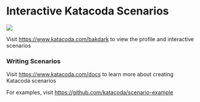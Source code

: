 # Interactive Katacoda Scenarios

[![](http://shields.katacoda.com/katacoda/bakdark/count.svg)](https://www.katacoda.com/bakdark "Get your profile on Katacoda.com")

Visit https://www.katacoda.com/bakdark to view the profile and interactive scenarios

### Writing Scenarios
Visit https://www.katacoda.com/docs to learn more about creating Katacoda scenarios

For examples, visit https://github.com/katacoda/scenario-example
